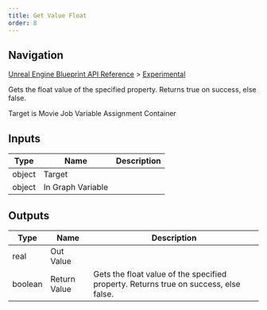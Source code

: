 ```yaml
---
title: Get Value Float
order: 8
---
```

## Navigation

[Unreal Engine Blueprint API Reference](https://dev.epicgames.com/documentation/en-us/unreal-engine/BlueprintAPI) > [Experimental](https://dev.epicgames.com/documentation/en-us/unreal-engine/BlueprintAPI/Experimental)

Gets the float value of the specified property. Returns true on success, else false.

Target is Movie Job Variable Assignment Container

## Inputs

| Type | Name | Description |
| --- | --- | --- |
| object | Target |  |
| object | In Graph Variable |  |

## Outputs

| Type | Name | Description |
| --- | --- | --- |
| real | Out Value |  |
| boolean | Return Value | Gets the float value of the specified property. Returns true on success, else false. |
